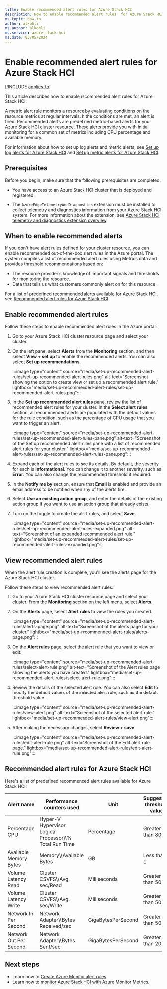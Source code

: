 ```yaml
---
title: Enable recommended alert rules for Azure Stack HCI
description: How to enable recommended alert rules  for Azure Stack HCI.
ms.topic: how-to
author: alkohli
ms.author: alkohli
ms.service: azure-stack-hci
ms.date: 03/05/2024
---
```


# Enable recommended alert rules for Azure Stack HCI

[!INCLUDE [applies-to](../../includes/hci-applies-to-23h2.md)]

This article describes how to enable recommended alert rules for Azure Stack HCI.

A metric alert rule monitors a resource by evaluating conditions on the resource metrics at regular intervals. If the conditions are met, an alert is fired. Recommended alerts are predefined metric-based alerts for your Azure Stack HCI cluster resource. These alerts provide you with initial monitoring for a common set of metrics including CPU percentage and available memory.

For information about how to set up log alerts and metric alerts, see [Set up log alerts for Azure Stack HCI](./setup-hci-system-alerts.md) and [Set up metric alerts for Azure Stack HCI](./setup-metric-alerts.md).

## Prerequisites

Before you begin, make sure that the following prerequisites are completed:

- You have access to an Azure Stack HCI cluster that is deployed and registered.

- The `AzureEdgeTelemetryAndDiagnostics` extension must be installed to collect telemetry and diagnostics information from your Azure Stack HCI system. For more information about the extension, see [Azure Stack HCI telemetry and diagnostics extension overview](../concepts/telemetry-and-diagnostics-overview.md).

## When to enable recommended alerts

If you don't have alert rules defined for your cluster resource, you can enable recommended out-of-the-box alert rules in the Azure portal. The system compiles a list of recommended alert rules using Metrics data and provides threshold recommendations based on:

- The resource provider’s knowledge of important signals and thresholds for monitoring the resource.
- Data that tells us what customers commonly alert on for this resource.

For a list of predefined recommended alerts available for Azure Stack HCI, see [Recommended alert rules for Azure Stack HCI](#recommended-alert-rules-for-azure-stack-hci).

## Enable recommended alert rules

Follow these steps to enable recommended alert rules in the Azure portal:

1. Go to your Azure Stack HCI cluster resource page and select your cluster.

1. On the left pane, select **Alerts** from the **Monitoring** section, and then select **View + set up** to enable the recommended alerts. You can also select **Set up recommendations**.

    :::image type="content" source="media/set-up-recommended-alert-rules/set-up-recommended-alert-rules.png" alt-text="Screenshot showing the option to create view or set up a recommended alert rule." lightbox="media/set-up-recommended-alert-rules/set-up-recommended-alert-rules.png":::

1. In the **Set up recommended alert rules** pane, review the list of recommended alert rules for your cluster. In the **Select alert rules** section, all recommended alerts are populated with the default values for the rule condition, such as the percentage of CPU usage that you want to trigger an alert.

    :::image type="content" source="media/set-up-recommended-alert-rules/set-up-recommended-alert-rules-pane.png" alt-text="Screenshot of the Set up recommended alert rules pane with a list of recommended alert rules for your cluster." lightbox="media/set-up-recommended-alert-rules/set-up-recommended-alert-rules-pane.png":::

1. Expand each of the alert rules to see its details. By default, the severity for each is **Informational**. You can change it to another severity, such as **Error**. You can also change the recommended threshold if required.

1. In the **Notify me by** section, ensure that **Email** is enabled and provide an email address to be notified when any of the alerts fire.

1. Select **Use an existing action group**, and enter the details of the existing action group if you want to use an action group that already exists.

1. Turn on the toggle to create the alert rules, and select **Save**.

    :::image type="content" source="media/set-up-recommended-alert-rules/set-up-recommended-alert-rules-expanded.png" alt-text="Screenshot of an expanded recommended alert rule." lightbox="media/set-up-recommended-alert-rules/set-up-recommended-alert-rules-expanded.png":::

## View recommended alert rules

When the alert rule creation is complete, you'll see the alerts page for the Azure Stack HCI cluster.

Follow these steps to view recommended alert rules:

1. Go to your Azure Stack HCI cluster resource page and select your cluster. From the **Monitoring** section on the left menu, select **Alerts**.

1. On the **Alerts** page, select **Alert rules** to view the rules you created.

    :::image type="content" source="media/set-up-recommended-alert-rules/alerts-page.png" alt-text="Screenshot of the alerts page for your cluster." lightbox="media/set-up-recommended-alert-rules/alerts-page.png":::

1. On the **Alert rules** page, select the alert rule that you want to view or edit.

    :::image type="content" source="media/set-up-recommended-alert-rules/select-alert-rule.png" alt-text="Screenshot of the Alert rules page showing the alerts you have created." lightbox="media/set-up-recommended-alert-rules/select-alert-rule.png":::

1. Review the details of the selected alert rule. You can also select **Edit** to modify the default values of the selected alert rule, such as the default threshold value.

    :::image type="content" source="media/set-up-recommended-alert-rules/view-alert.png" alt-text="Screenshot of the selected alert rule." lightbox="media/set-up-recommended-alert-rules/view-alert.png":::

1. After making the necessary changes, select **Review + save**.

    :::image type="content" source="media/set-up-recommended-alert-rules/edit-alert-rule.png" alt-text="Screenshot of the Edit alert rule page." lightbox="media/set-up-recommended-alert-rules/edit-alert-rule.png":::

## Recommended alert rules for Azure Stack HCI

Here's a list of predefined recommended alert rules available for Azure Stack HCI:

| Alert name | Performance counters used | Unit | Suggested threshold value |
|--|--|--|--|
| Percentage CPU | Hyper-V Hypervisor Logical Processor\\\\% Total Run Time | Percentage | Greater than 80 |
| Available Memory Bytes | Memory\\\Available Bytes | GB | Less than 1 |
| Volume Latency Read | Cluster CSVFS\\\Avg. sec/Read | Milliseconds | Greater than 500 |
| Volume Latency Write | Cluster CSVFS\\\Avg. sec/Write | Milliseconds | Greater than 500 |
| Network In Per Second | Network Adapter\\\Bytes Received/sec | GigaBytesPerSecond | Greater than 500 |
| Network Out Per Second | Network Adapter\\\Bytes Sent/sec | GigaBytesPerSecond | Greater than 200 |

## Next steps

- Learn how to [Create Azure Monitor alert rules](/azure/azure-monitor/alerts/alerts-create-new-alert-rule).
- Learn how to [monitor Azure Stack HCI with Azure Monitor Metrics](./monitor-cluster-with-metrics.md).
